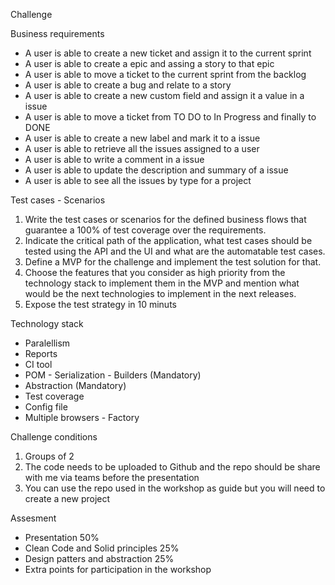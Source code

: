 Challenge

Business requirements

- A user is able to create a new ticket and assign it to the current sprint
- A user is able to create a epic and assing a story to that epic
- A user is able to move a ticket to the current sprint from the backlog
- A user is able to create a bug and relate to a story
- A user is able to create a new custom field and assign it a value in a issue
- A user is able to move a ticket from TO DO to In Progress and finally to DONE
- A user is able to create a new label and mark it to a issue
- A user is able to retrieve all the issues assigned to a user
- A user is able to write a comment in a issue
- A user is able to update the description and summary of a issue
- A user is able to see all the issues by type for a project

Test cases - Scenarios
1. Write the test cases or scenarios for the defined business flows that guarantee a 100% of test coverage over the requirements.
2. Indicate the critical path of the application, what test cases should be tested using the API and the UI and what are the automatable test cases.
3. Define a MVP for the challenge and implement the test solution for that.
4. Choose the features that you consider as high priority from the technology stack to implement them in the MVP and mention what would be the next technologies to implement in the next releases.
5. Expose the test strategy in 10 minuts

Technology stack

- Paralellism 
- Reports
- CI tool
- POM - Serialization - Builders (Mandatory)
- Abstraction (Mandatory)
- Test coverage
- Config file
- Multiple browsers - Factory

Challenge conditions

1. Groups of 2
2. The code needs to be uploaded to Github and the repo should be share with me via teams before the presentation
3. You can use the repo used in the workshop as guide but you will need to create a new project

Assesment

- Presentation 50%
- Clean Code and Solid principles 25%
- Design patters and abstraction 25%
- Extra points for participation in the workshop
